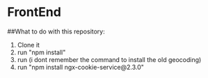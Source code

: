 # FrontEnd

##What to do with this repository:
<ol>
<li>Clone it</li>
<li>run "npm install"</li>
<li>run (i dont remember the command to install the old geocoding)</li>
<li>run "npm install ngx-cookie-service@2.3.0"</li>
</ol>